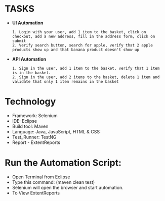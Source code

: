 <h1 align="left">TASKS</h1>

- **UI Automation**
  
      1. Login with your user, add 1 item to the basket, click on checkout, add a new address, fill in the address form, click on submit
      2. Verify search button, search for apple, verify that 2 apple products show up and that banana product doesn't show up
 
- **API Automation**

      1. Sign in the user, add 1 item to the basket, verify that 1 item is in the basket.
      2. Sign in the user, add 2 items to the basket, delete 1 item and validate that only 1 item remains in the basket
  
<h1 align="left">Technology</h1>

- Framework: Selenium
- IDE: Eclipse
- Build tool: Maven
- Language: Java, JavaScript, HTML & CSS
- Test_Runner: TestNG
- Report - ExtentReports

<h1 align="left">Run the Automation Script:</h1>

- Open Terminal from Eclipse
- Type this command: (maven clean test)
- Selenium will open the browser and start automation.
- To View ExtentReports



